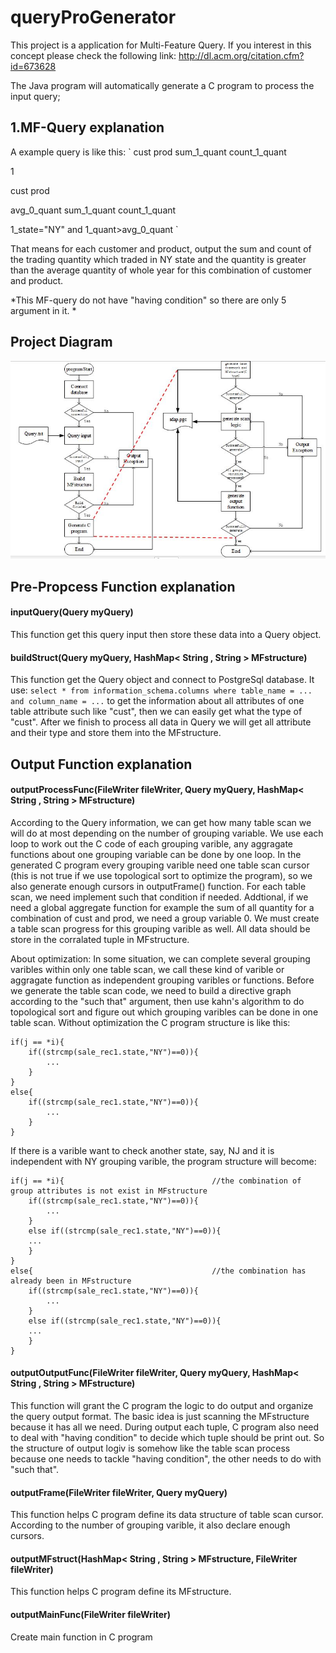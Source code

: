 # queryProGenerator
This project is a application for Multi-Feature Query. If you interest in this concept please check the following link:
http://dl.acm.org/citation.cfm?id=673628

The Java program will automatically generate a C program to process the input query;

## 1.MF-Query explanation
A example query is like this:
`
cust prod sum_1_quant count_1_quant

1

cust prod

avg_0_quant sum_1_quant count_1_quant

1_state="NY" and 1_quant>avg_0_quant
`

That means for each customer and product, output the sum and count of the trading quantity which traded in NY state and the quantity is greater than the average quantity of whole year for this combination of customer and product.  

*This MF-query do not have "having condition" so there are only 5 argument in it. *
## Project Diagram

![](https://github.com/Bacteriaphage/queryProGenerator/blob/master/diagram.JPG)

## Pre-Propcess Function explanation
#### inputQuery(Query myQuery)
This function get this query input then store these data into a Query object.

#### buildStruct(Query myQuery, HashMap< String , String > MFstructure)
This function get the Query object and connect to PostgreSql database. It use:
`select * from information_schema.columns where table_name = ... and column_name = ...`
to get the information about all attributes of one table attribute such like "cust", then we can easily get what the type of "cust".
After we finish to process all data in Query we will get all attribute and their type and store them into the MFstructure.

## Output Function explanation
#### outputProcessFunc(FileWriter fileWriter, Query myQuery, HashMap< String , String > MFstructure)
According to the Query information, we can get how many table scan we will do at most depending on the number of grouping variable. 
We use each loop to work out the C code of each grouping varible, any aggragate functions about one grouping variable can be done by one loop. In the generated C program every grouping varible need one table scan cursor (this is not true if we use topological sort to optimize the program), so we also generate enough cursors in outputFrame() function. For each table scan, we need implement such that condition if needed. Addtional, if we need a global aggregate function for example the sum of all quantity for a combination of cust and prod, we need a group variable 0. We must create a table scan progress for this grouping varible as well. All data should be store in the corralated tuple in MFstructure.

About optimization:
In some situation, we can complete several grouping varibles within only one table scan, we call these kind of varible or aggragate function as independent grouping varibles or functions. Before we generate the table scan code, we need to build a directive graph according to the "such that" argument, then use kahn's algorithm to do topological sort and figure out which grouping varibles can be done in one table scan. Without optimization the C program structure is like this:
```
if(j == *i){
	if((strcmp(sale_rec1.state,"NY")==0)){
		...
	}
}
else{
	if((strcmp(sale_rec1.state,"NY")==0)){
		...
	}
}
```
If there is a varible want to check another state, say, NJ and it is independent with NY grouping varible, the program structure will become:
```
if(j == *i){                                 //the combination of group attributes is not exist in MFstructure 
	if((strcmp(sale_rec1.state,"NY")==0)){
		...
	}
	else if((strcmp(sale_rec1.state,"NY")==0)){
	...
	}
}
else{                                        //the combination has already been in MFstructure
	if((strcmp(sale_rec1.state,"NY")==0)){
		...
	}
	else if((strcmp(sale_rec1.state,"NY")==0)){
	...
	}
}
```
#### outputOutputFunc(FileWriter fileWriter, Query myQuery, HashMap< String , String > MFstructure)
This function will grant the C program the logic to do output and organize the query output format. The basic idea is just scanning the MFstructure because it has all we need. During output each tuple, C program also need to deal with "having condition" to decide which tuple should be print out. So the structure of output logiv is somehow like the table scan process because one needs to tackle "having condition", the other needs to do with "such that".

#### outputFrame(FileWriter fileWriter, Query myQuery)
This function helps C program define its data structure of table scan cursor. According to the number of grouping varible, it also declare enough cursors.

#### outputMFstruct(HashMap< String , String > MFstructure, FileWriter fileWriter)
This function helps C program define its MFstructure.

#### outputMainFunc(FileWriter fileWriter)
Create main function in C program
